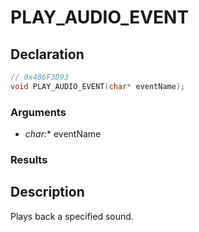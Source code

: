 # PLAY_AUDIO_EVENT

## Declaration
```cpp
// 0x486F3D93
void PLAY_AUDIO_EVENT(char* eventName);
```

### Arguments
- **char*:** eventName

### Results

## Description
Plays back a specified sound.